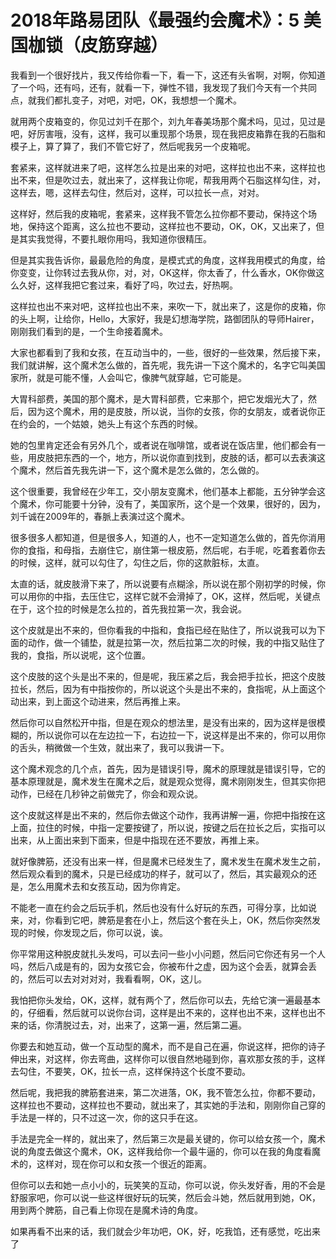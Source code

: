 # 2018年路易团队《最强约会魔术》：5 美国枷锁（皮筋穿越）

我看到一个很好找片，我又传给你看一下，看一下，这还有头省啊，对啊，你知道了一个吗，还有吗，还有，就看一下，弹性不错，我发现了我们今天有一个共同点，就我们都扎变子，对吧，对吧，OK，我想想一个魔术。

就用两个皮箱变的，你见过刘千在那个，刘九年春美场那个魔术吗，见过，见过是吧，好厉害哦，没有，这样，我可以重现那个场景，现在我把皮箱靠在我的石脂和模子上，算了算了，我们不管它好了，然后呢我另一个皮箱呢。

套紧来，这样就进来了吧，这样怎么拉是出来的对吧，这样拉也出不来，这样拉也出不来，但是吹过去，就出来了，这样我让你呢，帮我用两个石脂这样勾住，对，这样去，嗯，这样去勾住，然后对，这样，可以拉长一点，对对。

这样好，然后我的皮箱呢，套紧来，这样我不管怎么拉你都不要动，保持这个场地，保持这个距离，这么拉也不要动，这样拉也不要动，OK，OK，又出来了，但是其实我觉得，不要扎眼你用吗，我知道你很精压。

但是其实我告诉你，最最危险的角度，是模式式的角度，这样我用模式的角度，给你变变，让你转过去我从你，对，对，OK这样，你太香了，什么香水，OK你做这么久好，这样我把它套过来，看好了吗，吹过去，好热啊。

这样拉也出不来对吧，这样拉也出不来，来吹一下，就出来了，这是你的皮箱，你的头上啊，让给你，Hello，大家好，我是幻想海学院，路御团队的导师Hairer，刚刚我们看到的是，一个生命接着魔术。

大家也都看到了我和女孩，在互动当中的，一些，很好的一些效果，然后接下来，我们就讲解，这个魔术怎么做的，首先呢，我先讲一下这个魔术的，名字它叫美国家所，就是可能不懂，人会叫它，像脾气就穿越，它可能是。

大胃科部费，美国的那个魔术，是大胃科部费，它来那个，把它发烟光大了，然后，因为这个魔术，用的是皮肢，所以说，当你的女孩，你的女朋友，或者说你正在约会的，一个姑娘，她头上有这个东西的时候。

她的包里肯定还会有另外几个，或者说在咖啡馆，或者说在饭店里，他们都会有一些，用皮肢把东西的一个，地方，所以说你直到找到，皮肢的话，都可以去表演这个魔术，然后首先我先讲一下，这个魔术是怎么做的，怎么做的。

这个很重要，我曾经在少年工，交小朋友变魔术，他们基本上都能，五分钟学会这个魔术，你可能要十分钟，没有了，美国家所，这个是一个效果，很好的，因为，刘千诚在2009年的，春脈上表演过这个魔术。

很多很多人都知道，但是很多人，知道的人，也不一定知道怎么做的，首先你消用你的食指，和母指，去崩住它，崩住第一根皮筋，然后呢，右手呢，吃着套着你去的时候，这样，就可以勾住了，勾住之后，你的这款脏标，太直。

太直的话，就皮肢滑下来了，所以说要有点糊涂，所以说在那个刚初学的时候，你可以用你的中指，去压住它，这样它就不会滑掉了，OK，这样，然后呢，关键点在于，这个拉的时候是怎么拉的，首先我拉第一次，我会说。

这个皮就是出不来的，但你看我的中指和，食指已经在贴住了，所以说我可以为下面的动作，做一个铺垫，就是拉第一次，然后拉第二次的时候，我的中指又贴住了我的，食指，所以说呢，这个位置。

这个皮肢的这个头是出不来的，但是呢，我压紧之后，我会把手拉长，把这个皮肢拉长，然后，因为有中指按你的，所以说这个头是出不来的，食指呢，从上面这个动出来，到上面这个动进来，然后再推上来。

然后你可以自然松开中指，但是在观众的想法里，是没有出来的，因为这样是很模糊的，所以说你可以在左边拉一下，右边拉一下，说这样是出不来的，你可以用你的舌头，稍微做一个生效，就出来了，我可以我讲一下。

这个魔术观念的几个点，首先，因为是错误引导，魔术的原理就是错误引导，它的基本原理就是，魔术发生在魔术之后，就是观众觉得，魔术刚刚发生，但其实你把动作，已经在几秒钟之前做完了，你会和观众说。

这个皮就这样是出不来的，然后你去做这个动作，我再讲解一遍，你把中指按在这上面，拉住的时候，中指一定要按键了，所以说，按键之后在拉长之后，实指可以出来，从上面出来到下面来，但是中指现在还不要放，再推上来。

就好像脾筋，还没有出来一样，但是魔术已经发生了，魔术发生在魔术发生之前，然后观众看到的魔术，只是已经成功的样子，就可以了，然后，其实最观众的还是，怎么用魔术去和女孩互动，因为你肯定。

不能老一直在约会之后玩手机，然后也没有什么好玩的东西，可得分享，比如说来，对，你看到它吧，脾筋是套在小上，然后这个套在头上，OK，然后你突然发现的时候，你发现之后，你可以说，诶。

你平常用这种脱皮就扎头发吗，可以去问一些小小问题，然后问它你还有另一个人吗，然后八成是有的，因为女孩它会，你被布什之虚，因为这个会丢，就算会丢的，然后可以去对对对对，我看看啊，OK，这儿。

我怕把你头发给，OK，这样，就有两个了，然后你可以去，先给它演一遍最基本的，仔细看，然后就可以说你台词，这样是出不来的，这样也出不来，这样也出不来的话，你清脱过去，对，出来了，这第一遍，然后第二遍。

你要去和她互动，做一个互动型的魔术，而不是自己在遍，你说这样，把你的诗子伸出来，对这样，你去弯曲，这样你可以很自然地碰到你，喜欢那女孩的手，这样去勾住，不要笑，OK，拉长一点，这样保持这个长度不要动。

然后呢，我把我的脾筋套进来，第二次进落，OK，我不管怎么拉，你都不要动，这样拉也不要动，这样拉也不要动，就出来了，其实她的手法和，刚刚你自己穿的手法是一样的，只不过这一次，你的这只手在这。

手法是完全一样的，就出来了，然后第三次是最关键的，你可以给女孩一个，魔术说的角度去做这个魔术，OK，这样我给你一个最牛逼的，你可以在我的角度看魔术的，这样对，现在你可以和女孩一个很近的距离。

但你可以去和她一点小小的，玩笑笑的互动，你可以说，你头发好香，用的不会是舒服家吧，你可以说一些这样很好玩的玩笑，然后会斗她，然后就用到她，OK，用到两个脾筋，自己看上你现在是魔术诗的角度。

如果再看不出来的话，我们就会少年功吧，OK，好，吃我馅，还有感觉，吃出来了